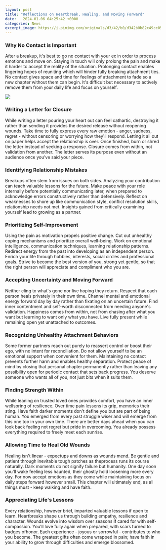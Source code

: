 ```yaml
---
layout: post
title: "Reflections on Heartbreak, Healing, and Moving Forward"
date:   2024-01-06 04:25:42 +0000
categories: News
excerpt_image: https://i.pinimg.com/originals/d3/42/b0/d342b0b82c49cc05c97f226e9c7d1c55.png
---
```

### Why No Contact is Important
After a breakup, it's best to go no contact with your ex in order to process emotions and move on. Staying in touch will only prolong the pain and make it harder to accept the reality of the situation. Prolonging contact enables lingering hopes of reuniting which will hinder fully breaking attachment ties. No contact gives space and time for feelings of attachment to fade so a new chapter without them can begin. It's difficult but necessary to actively remove them from your daily life and focus on yourself.


![](https://i.pinimg.com/originals/d3/42/b0/d342b0b82c49cc05c97f226e9c7d1c55.png)
### Writing a Letter for Closure  
While writing a letter pouring your heart out can feel cathartic, destroying it rather than sending it provides the desired release without reopening wounds. Take time to fully express every raw emotion - anger, sadness, regret - without censoring or worrying how they'll respond. Letting it all out on paper helps accept the relationship is over. Once finished, burn or shred the letter instead of seeking a response. Closure comes from within, not validation from another. The letter serves its purpose even without an audience once you've said your piece.

### Identifying Relationship Mistakes
Breakups often stem from issues on both sides. Analyzing your contribution can teach valuable lessons for the future. Make peace with your role internally before potentially communicating later, when prepared to acknowledge errors constructively rather than defensively. Reflect on weaknesses to shore up like communication style, conflict resolution skills, relationship needs not met. Insights gained from critically examining yourself lead to growing as a partner.

### Prioritizing Self-Improvement 
Using the pain as motivation propels positive change. Cut out unhealthy coping mechanisms and prioritize overall well-being. Work on emotional intelligence, communication techniques, learning relationship patterns. Redirect energy from the past into developing as an independent person. Enrich your life through hobbies, interests, social circles and professional goals. Strive to become the best version of you, strong yet gentle, so that the right person will appreciate and compliment who you are.

### Accepting Uncertainty and Moving Forward
Neither cling to what's gone nor live hoping they return. Respect that each person heals privately in their own time. Channel mental and emotional energy forward day by day rather than fixating on an uncertain future. Find inner contentment and self-worth disconnected from needing anyone's validation. Happiness comes from within, not from chasing after what you want but learning to want only what you have. Live fully present while remaining open yet unattached to outcomes.   

### Recognizing Unhealthy Attachment Behaviors  
Some former partners reach out purely to reassert control or boost their ego, with no intent for reconciliation. Do not allow yourself to be an emotional support when convenient for them. Maintaining no contact prevents further harm and enables healthy separation. Protect peace of mind by closing that personal chapter permanently rather than leaving any possibility open for periodic contact that sets back progress. You deserve someone who wants all of you, not just bits when it suits them.

### Finding Strength Within
While leaning on trusted loved ones provides comfort, you have an inner wellspring of resilience. Over time pain lessens its grip, memories their sting. Have faith darker moments don't define you but are part of being human. You emerged from every past struggle wiser and will emerge from this one too in your own time. There are better days ahead when you can look back feeling not regret but pride in overcoming. You already possess everything required to freely meet each sunrise. 

### Allowing Time to Heal Old Wounds
Healing isn't linear - expectups and downs as wounds mend. Be gentle and patient through inevitable tough patches as theprocess runs its course naturally. Dark moments do not signify failure but humanity. One day soon you'll wake feeling less haunted, their ghostly hold loosening more every day. For now accept emotions as they come while maintaining focus on daily steps forward however small. This chapter will ultimately end, as all things must - keep walking and have faith. 

### Appreciating Life's Lessons  
Every relationship, however brief, imparted valuable lessons if open to learn. Heartbreaks shape us through building empathy, resilience and character. Wounds evolve into wisdom over seasons if cared for with self-compassion. You'll love fully again when prepared, with scars turned to badges ofhonor. Each experience - joyous or sorrowful - contributes to who you become. The greatest gifts often come wrapped in pain; have faith in your ability to grow through difficulties and emerge blossomed.